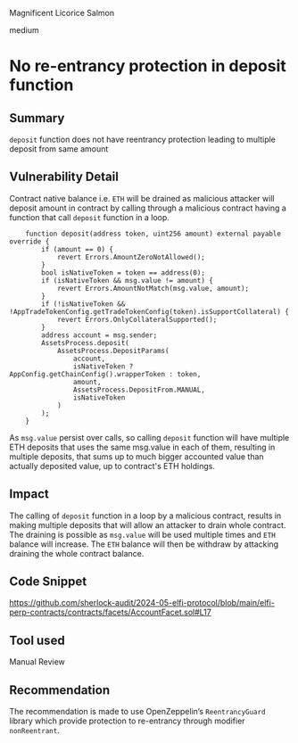 Magnificent Licorice Salmon

medium

# No re-entrancy protection in deposit function

## Summary
```deposit``` function does not have reentrancy protection leading to multiple deposit from same amount

## Vulnerability Detail
Contract native balance i.e. ```ETH``` will be drained as malicious attacker will deposit amount in contract by calling through a malicious contract having a function that call ```deposit``` function in a loop.
```solidity
    function deposit(address token, uint256 amount) external payable override {
        if (amount == 0) {
            revert Errors.AmountZeroNotAllowed();
        }
        bool isNativeToken = token == address(0);
        if (isNativeToken && msg.value != amount) {
            revert Errors.AmountNotMatch(msg.value, amount);
        }
        if (!isNativeToken && !AppTradeTokenConfig.getTradeTokenConfig(token).isSupportCollateral) {
            revert Errors.OnlyCollateralSupported();
        }
        address account = msg.sender;
        AssetsProcess.deposit(
            AssetsProcess.DepositParams(
                account,
                isNativeToken ? AppConfig.getChainConfig().wrapperToken : token,
                amount,
                AssetsProcess.DepositFrom.MANUAL,
                isNativeToken
            )
        );
    }
```
As ```msg.value``` persist over calls, so calling  ```deposit``` function will have multiple ETH deposits that uses the same msg.value in each of them, resulting in multiple deposits, that sums up to much bigger accounted value than actually deposited value, up to contract's ETH holdings.

## Impact
The calling of ```deposit``` function in a loop by a malicious contract, results in making multiple deposits that will allow an attacker to drain whole contract. The draining is possible as ```msg.value``` will be used multiple times and ```ETH``` balance will increase.
The ```ETH``` balance will then be withdraw by attacking draining the whole contract balance.
 
## Code Snippet
https://github.com/sherlock-audit/2024-05-elfi-protocol/blob/main/elfi-perp-contracts/contracts/facets/AccountFacet.sol#L17

## Tool used

Manual Review

## Recommendation
The recommendation is made to use OpenZeppelin’s ```ReentrancyGuard``` library which provide protection to re-entrancy through modifier ```nonReentrant```.
